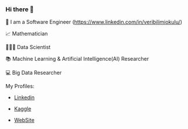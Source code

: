 ### Hi there 👋

 🔎 I am a Software Engineer (https://www.linkedin.com/in/veribilimiokulu/)
 
 📈 Mathematician
 
 👩🏻‍💻 Data Scientist
 
 📚 Machine Learning & Artificial Intelligence(AI) Researcher
 
 💻 Big Data Researcher
 

 My Profiles:


- [Linkedin](https://www.linkedin.com/in/halenurbulgu/)
 
- [Kaggle](https://www.kaggle.com/halenurbulgu)

- [WebSite](https://lastdatabender.com)


<!--
**HalenurBulgu/HalenurBulgu** is a ✨ _special_ ✨ repository because its `README.md` (this file) appears on your GitHub profile.



-->
